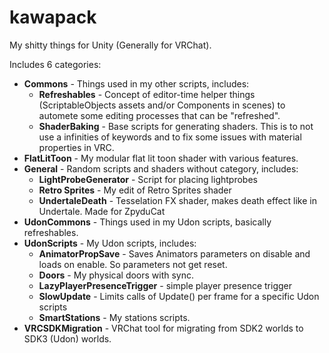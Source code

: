 # kawapack
My shitty things for Unity (Generally for VRChat).

Includes 6 categories:

* **Commons** - Things used in my other scripts, includes:
  * **Refreshables** - Concept of editor-time helper things (ScriptableObjects assets and/or Components in scenes) to automete some editing processes that can be "refreshed".
  * **ShaderBaking** - Base scripts for generating shaders. This is to not use a infinities of keywords and to fix some issues with material properties in VRC.
* **FlatLitToon** - My modular flat lit toon shader with various features.
* **General** - Random scripts and shaders without category, includes:
  * **LightProbeGenerator** - Script for placing lightprobes
  * **Retro Sprites** - My edit of Retro Sprites shader
  * **UndertaleDeath** - Tesselation FX shader, makes death effect like in Undertale. Made for ZpyduCat
* **UdonCommons** - Things used in my Udon scripts, basically refreshables.
* **UdonScripts** - My Udon scripts, includes:
  * **AnimatorPropSave** - Saves Animators parameters on disable and loads on enable. So parameters not get reset.
  * **Doors** - My physical doors with sync.
  * **LazyPlayerPresenceTrigger** - simple player presence trigger
  * **SlowUpdate** - Limits calls of Update() per frame for a specific Udon scripts
  * **SmartStations** - My stations scripts.
* **VRCSDKMigration** - VRChat tool for migrating from SDK2 worlds to SDK3 (Udon) worlds.
